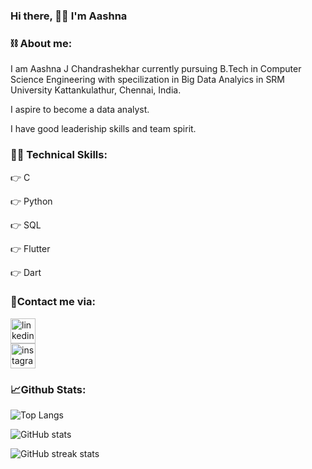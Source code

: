  ### Hi there, 🙋‍♀️ I'm Aashna 
 
### **⛓️ About me:**
I am Aashna J Chandrashekhar currently pursuing B.Tech in Computer Science Engineering with specilization in Big Data Analyics in SRM University Kattankulathur, Chennai, India.

I aspire to become a data analyst.

I have good leaderiship skills and team spirit.


### **👩‍💻 Technical Skills:**

👉 C

👉 Python

👉 SQL

👉 Flutter 

👉 Dart



### **🤝Contact me via:**

[<img src='https://cdn.jsdelivr.net/npm/simple-icons@3.0.1/icons/linkedin.svg' alt='linkedin' height='40'>](https://www.linkedin.com/in/aashna-j-chandrashekhar-83417522a/)  
[<img src='https://cdn.jsdelivr.net/npm/simple-icons@3.0.1/icons/instagram.svg' alt='instagram' height='40'>](https://www.instagram.com/aashnaaax/)  

### **📈Github Stats:**

![Top Langs](https://github-readme-stats.vercel.app/api/top-langs/?username=aashnajc1&show_icons=true&theme=tokyonight)

![GitHub stats](https://github-readme-stats.vercel.app/api?username=aashnajc1&show_icons=true&theme=tokyonight)  

![GitHub streak stats](https://github-readme-streak-stats.herokuapp.com/?user=aashnajc1&theme=tokyonight)  

